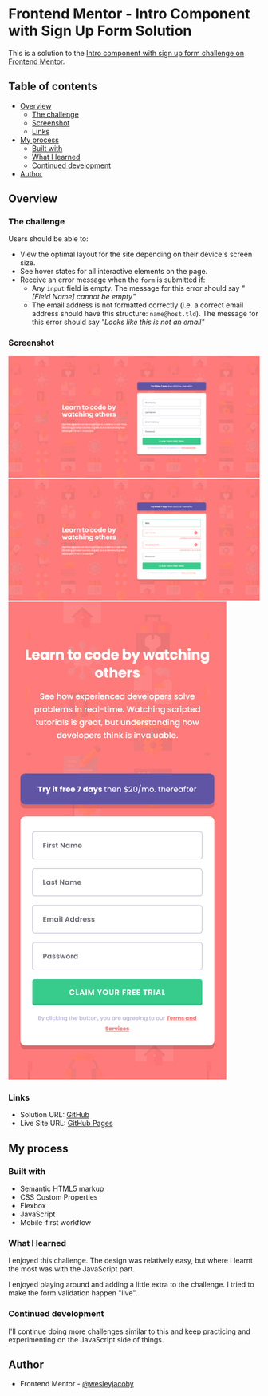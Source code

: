 # Frontend Mentor - Intro Component with Sign Up Form Solution

This is a solution to the [Intro component with sign up form challenge on Frontend Mentor](https://www.frontendmentor.io/challenges/intro-component-with-signup-form-5cf91bd49edda32581d28fd1).

## Table of contents

- [Overview](#overview)
  - [The challenge](#the-challenge)
  - [Screenshot](#screenshot)
  - [Links](#links)
- [My process](#my-process)
  - [Built with](#built-with)
  - [What I learned](#what-i-learned)
  - [Continued development](#continued-development)
- [Author](#author)

## Overview

### The challenge

Users should be able to:

- View the optimal layout for the site depending on their device's screen size.
- See hover states for all interactive elements on the page.
- Receive an error message when the `form` is submitted if:
  - Any `input` field is empty. The message for this error should say *"[Field Name] cannot be empty"*
  - The email address is not formatted correctly (i.e. a correct email address should have this structure: `name@host.tld`). The message for this error should say *"Looks like this is not an email"*

### Screenshot

![](./images/intro-w-signup-form-desktop.png)
![](./images/intro-w-signup-form-errors.png)
![](./images/intro-w-signup-form-mobile.png)

### Links

- Solution URL: [GitHub](https://your-solution-url.com)
- Live Site URL: [GitHub Pages](https://your-live-site-url.com)

## My process

### Built with

- Semantic HTML5 markup
- CSS Custom Properties
- Flexbox
- JavaScript
- Mobile-first workflow

### What I learned

I enjoyed this challenge. The design was relatively easy, but where I learnt the most was with the JavaScript part.

I enjoyed playing around and adding a little extra to the challenge. I tried to make the form validation happen "live".

### Continued development

I'll continue doing more challenges similar to this and keep practicing and experimenting on the JavaScript side of things.

## Author

- Frontend Mentor - [@wesleyjacoby](https://www.frontendmentor.io/profile/wesleyjacoby)